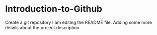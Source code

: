 # Introduction-to-Github
Create a git repository
I am editing the README file. Adding some more details about the project description.

